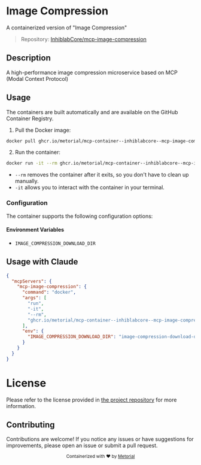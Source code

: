
# Image Compression

A containerized version of "Image Compression"

> Repository: [InhiblabCore/mcp-image-compression](https://github.com/InhiblabCore/mcp-image-compression)

## Description

A high-performance image compression microservice based on MCP (Modal Context Protocol)


## Usage

The containers are built automatically and are available on the GitHub Container Registry.

1. Pull the Docker image:

```bash
docker pull ghcr.io/metorial/mcp-container--inhiblabcore--mcp-image-compression--mcp-image-compression
```

2. Run the container:

```bash
docker run -it --rm ghcr.io/metorial/mcp-container--inhiblabcore--mcp-image-compression--mcp-image-compression 
```

- `--rm` removes the container after it exits, so you don't have to clean up manually.
- `-it` allows you to interact with the container in your terminal.


### Configuration

The container supports the following configuration options:




#### Environment Variables

- `IMAGE_COMPRESSION_DOWNLOAD_DIR`




## Usage with Claude

```json
{
  "mcpServers": {
    "mcp-image-compression": {
      "command": "docker",
      "args": [
        "run",
        "-it",
        "--rm",
        "ghcr.io/metorial/mcp-container--inhiblabcore--mcp-image-compression--mcp-image-compression"
      ],
      "env": {
        "IMAGE_COMPRESSION_DOWNLOAD_DIR": "image-compression-download-dir"
      }
    }
  }
}
```

# License

Please refer to the license provided in [the project repository](https://github.com/InhiblabCore/mcp-image-compression) for more information.

## Contributing

Contributions are welcome! If you notice any issues or have suggestions for improvements, please open an issue or submit a pull request.

<div align="center">
  <sub>Containerized with ❤️ by <a href="https://metorial.com">Metorial</a></sub>
</div>
  